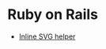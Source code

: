 # Ruby on Rails

* [Inline SVG helper](https://github.com/railslove/patterns/blob/master/ruby_on_rails/inline_svg_helper.md)
